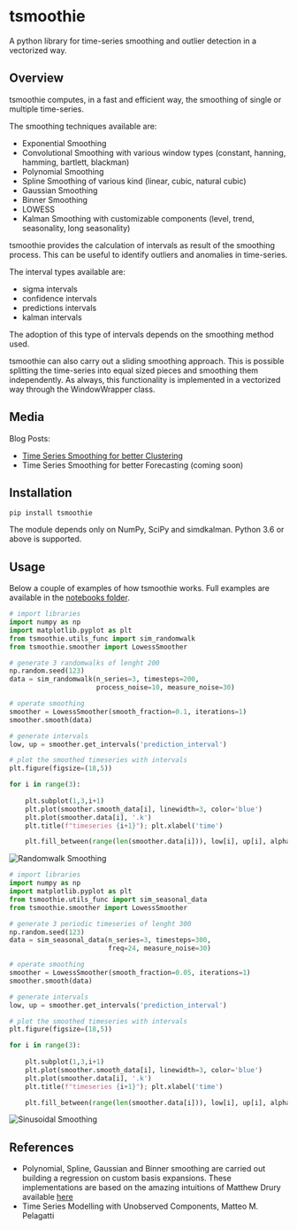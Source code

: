 # tsmoothie

A python library for time-series smoothing and outlier detection in a vectorized way.

## Overview

tsmoothie computes, in a fast and efficient way, the smoothing of single or multiple time-series. 

The smoothing techniques available are:

- Exponential Smoothing
- Convolutional Smoothing with various window types (constant, hanning, hamming, bartlett, blackman)
- Polynomial Smoothing 
- Spline Smoothing of various kind (linear, cubic, natural cubic) 
- Gaussian Smoothing 
- Binner Smoothing 
- LOWESS 
- Kalman Smoothing with customizable components (level, trend, seasonality, long seasonality) 

tsmoothie provides the calculation of intervals as result of the smoothing process. This can be useful to identify outliers and anomalies in time-series.

The interval types available are:

- sigma intervals
- confidence intervals
- predictions intervals
- kalman intervals

The adoption of this type of intervals depends on the smoothing method used.

tsmoothie can also carry out a sliding smoothing approach. This is possible splitting the time-series into equal sized pieces and smoothing them independently. As always, this functionality is implemented in a vectorized way through the WindowWrapper class.

## Media

Blog Posts:

- [Time Series Smoothing for better Clustering](https://towardsdatascience.com/time-series-smoothing-for-better-clustering-121b98f308e8)
- Time Series Smoothing for better Forecasting (coming soon)

## Installation

```shell
pip install tsmoothie
```

The module depends only on NumPy, SciPy and simdkalman. Python 3.6 or above is supported.

## Usage

Below a couple of examples of how tsmoothie works. Full examples are available in the [notebooks folder](https://github.com/cerlymarco/tsmoothie/tree/master/notebooks).

```python
# import libraries
import numpy as np
import matplotlib.pyplot as plt
from tsmoothie.utils_func import sim_randomwalk
from tsmoothie.smoother import LowessSmoother

# generate 3 randomwalks of lenght 200
np.random.seed(123)
data = sim_randomwalk(n_series=3, timesteps=200, 
                      process_noise=10, measure_noise=30)

# operate smoothing
smoother = LowessSmoother(smooth_fraction=0.1, iterations=1)
smoother.smooth(data)

# generate intervals
low, up = smoother.get_intervals('prediction_interval')

# plot the smoothed timeseries with intervals
plt.figure(figsize=(18,5))

for i in range(3):
    
    plt.subplot(1,3,i+1)
    plt.plot(smoother.smooth_data[i], linewidth=3, color='blue')
    plt.plot(smoother.data[i], '.k')
    plt.title(f"timeseries {i+1}"); plt.xlabel('time')

    plt.fill_between(range(len(smoother.data[i])), low[i], up[i], alpha=0.3)
```

![Randomwalk Smoothing](https://raw.githubusercontent.com/cerlymarco/tsmoothie/master/imgs/randomwalk_smoothing.png)

```python
# import libraries
import numpy as np
import matplotlib.pyplot as plt
from tsmoothie.utils_func import sim_seasonal_data
from tsmoothie.smoother import LowessSmoother

# generate 3 periodic timeseries of lenght 300
np.random.seed(123)
data = sim_seasonal_data(n_series=3, timesteps=300, 
                         freq=24, measure_noise=30)

# operate smoothing
smoother = LowessSmoother(smooth_fraction=0.05, iterations=1)
smoother.smooth(data)

# generate intervals
low, up = smoother.get_intervals('prediction_interval')

# plot the smoothed timeseries with intervals
plt.figure(figsize=(18,5))

for i in range(3):
    
    plt.subplot(1,3,i+1)
    plt.plot(smoother.smooth_data[i], linewidth=3, color='blue')
    plt.plot(smoother.data[i], '.k')
    plt.title(f"timeseries {i+1}"); plt.xlabel('time')

    plt.fill_between(range(len(smoother.data[i])), low[i], up[i], alpha=0.3)
```

![Sinusoidal Smoothing](https://raw.githubusercontent.com/cerlymarco/tsmoothie/master/imgs/sinusoidal_smoothing.png)

## References

- Polynomial, Spline, Gaussian and Binner smoothing are carried out building a regression on custom basis expansions. These implementations are based on the amazing intuitions of Matthew Drury available [here](https://github.com/madrury/basis-expansions/blob/master/examples/comparison-of-smoothing-methods.ipynb)
- Time Series Modelling with Unobserved Components, Matteo M. Pelagatti